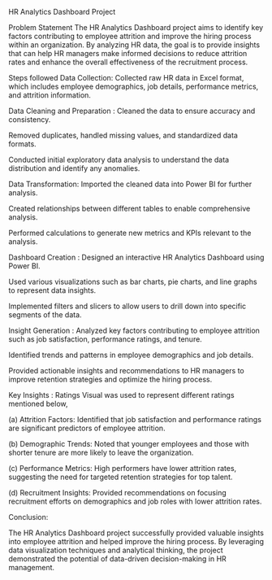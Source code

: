 HR Analytics Dashboard Project

Problem Statement
The HR Analytics Dashboard project aims to identify key factors contributing to employee attrition and improve the hiring process within an organization. By analyzing HR data, the goal is to provide insights that can help HR managers make informed decisions to reduce attrition rates and enhance the overall effectiveness of the recruitment process.

Steps followed
Data Collection: Collected raw HR data in Excel format, which includes employee demographics, job details, performance metrics, and attrition information.

Data Cleaning and Preparation : Cleaned the data to ensure accuracy and consistency.

Removed duplicates, handled missing values, and standardized data formats.

Conducted initial exploratory data analysis to understand the data distribution and identify any anomalies.

Data Transformation: Imported the cleaned data into Power BI for further analysis.

Created relationships between different tables to enable comprehensive analysis.

Performed calculations to generate new metrics and KPIs relevant to the analysis.

Dashboard Creation : Designed an interactive HR Analytics Dashboard using Power BI.

Used various visualizations such as bar charts, pie charts, and line graphs to represent data insights.

Implemented filters and slicers to allow users to drill down into specific segments of the data.

Insight Generation : Analyzed key factors contributing to employee attrition such as job satisfaction, performance ratings, and tenure.

Identified trends and patterns in employee demographics and job details.

Provided actionable insights and recommendations to HR managers to improve retention strategies and optimize the hiring process.

Key Insights : Ratings Visual was used to represent different ratings mentioned below,

(a) Attrition Factors: Identified that job satisfaction and performance ratings are significant predictors of employee attrition.

(b) Demographic Trends: Noted that younger employees and those with shorter tenure are more likely to leave the organization.

(c) Performance Metrics: High performers have lower attrition rates, suggesting the need for targeted retention strategies for top talent.

(d) Recruitment Insights: Provided recommendations on focusing recruitment efforts on demographics and job roles with lower attrition rates.

Conclusion:

The HR Analytics Dashboard project successfully provided valuable insights into employee attrition and helped improve the hiring process. By leveraging data visualization techniques and analytical thinking, the project demonstrated the potential of data-driven decision-making in HR management.
